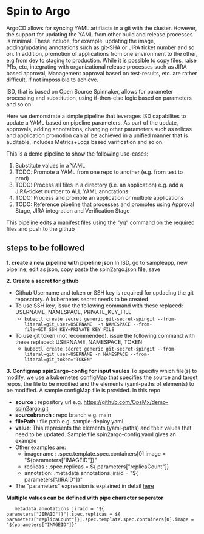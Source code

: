 # Spin to Argo

ArgoCD allows for syncing YAML artifiacts in a git with the cluster. However, the support for updating the YAML from other build and release processes is minimal. These include, for example, updating the image, adding/updating annotations such as git-SHA or JIRA ticket number and so on. In addition, promotion of applications from one environment to the other, e.g from dev to staging to production. While it is possible to copy files, raise PRs, etc, integrating with organizational release processes such as JIRA based approval, Management approval based on test-results, etc. are rather difficult, if not impossible to achieve.

ISD, that is based on Open Source Spinnaker, allows for parameter processing and substitution, using if-then-else logic based on parameters and so on.

Here we demonstrate a simple pipeline that leverages ISD capabilites to update a YAML based on pipeline parameters. As part of the update, approvals, adding annotations, changing other parameters such as relicas and application promotion can all be achieved in a unified manner that is auditable, includes Metrics+Logs based varification and so on.

This is a demo pipeline to show the following use-cases:
1. Substitute values in a YAML
2. TODO: Promote a YAML from one repo to another (e.g. from test to prod)
3. TODO: Process all files in a directory (i.e. an application) e.g. add a JIRA-ticket number to ALL YAML annotations
4. TODO: Process and promote an application or multiple applications
5. TODO: Reference pipeline that processes and promotes using Approval Stage, JIRA integration and Verification Stage

This pipeline edits a manifest files using the "yq" command on the required files and push to the github

## steps to be followed

**1. create a new pipeline with pipeline json**
In ISD, go to sampleapp, new pipeline, edit as json, copy paste the spin2argo.json file, save

**2. Create a secret for github**
 -  Github Username and token or SSH key is required for updading the git reposotory. A kubernetes secret needs to be created
 -  To use SSH key, issue the following command with these replaced: USERNAME, NAMESPACE, PRIVATE_KEY_FILE 
    -  `kubectl create secret generic git-secret-spingit --from-literal=git_user=USERNAME  -n NAMESPACE --from-file=GIT_SSH_KEY=PRIVATE_KEY_FILE `
 -  To use git token (not recommended). issue the following command with these replaced: USERNAME, NAMESPACE, TOKEN 
    -  `kubectl create secret generic git-secret-spingit --from-literal=git_user=USERNAME -n NAMESPACE --from-literal=git_token="TOKEN" `
  
**3. Configmap spin2argo-config for input vaules**
To specifiy which file(s) to modify, we use a kubernetes configMap that specifies the source and target repos, the file to be modified and the elements (yaml-paths of elements) to be modified. A sample configMap file is provided. In this repo 
 -  **source** : repository url e.g. https://github.com/OpsMx/demo-spin2argo.git
 -  **sourcebranch** : repo branch e.g. main
 -  **filePath**     : file path e.g. sample-deploy.yaml 
 -  **value**: This represents the elements (yaml-paths) and their values that need to be updated. Sample file spin2argo-config.yaml gives an example 
   - Other examples are:   
       - imagename : .spec.template.spec.containers[0].image = "${parameters["IMAGEID"]}"
       - replicas  : .spec.replicas = ${ parameters["replicaCount"]}
       - annotation: .metadata.annotations.jiraid = "${ parameters["JIRAID"]}"
   - The "parameters" expression is explained in detail [here](https://spinnaker.io/docs/guides/user/pipeline/expressions/)

  **Multiple values can be defined with pipe character seperator**

      .metadata.annotations.jiraid = "${ parameters["JIRAID"]}"|.spec.replicas = ${ parameters["replicaCount"]}|.spec.template.spec.containers[0].image = "${parameters["IMAGEID"]}"
      
      
